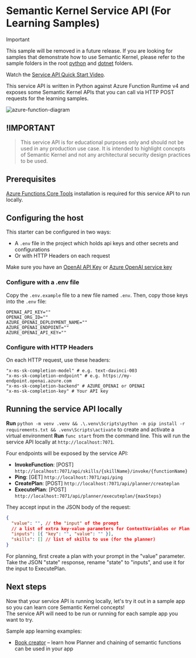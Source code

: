# Semantic Kernel Service API (For Learning Samples)

> [!IMPORTANT]
> This sample will be removed in a future release. If you are looking for samples that demonstrate
> how to use Semantic Kernel, please refer to the sample folders in the root [python](../../../python/samples/)
> and [dotnet](../../../dotnet/samples/) folders.

Watch the [Service API Quick Start Video](https://aka.ms/SK-Local-API-Setup).

This service API is written in Python against Azure Function Runtime v4 and exposes
some Semantic Kernel APIs that you can call via HTTP POST requests for the learning samples.

![azure-function-diagram](https://user-images.githubusercontent.com/146438/222305329-0557414d-38ce-4712-a7c1-4f6c63c20320.png)

## !IMPORTANT

> This service API is for educational purposes only and should not be used in any production use
> case. It is intended to highlight concepts of Semantic Kernel and not any architectural
> security design practices to be used.

## Prerequisites

[Azure Functions Core Tools](https://learn.microsoft.com/azure/azure-functions/functions-run-local)
installation is required for this service API to run locally.

## Configuring the host

This starter can be configured in two ways:

- A `.env` file in the project which holds api keys and other secrets and configurations
- Or with HTTP Headers on each request

Make sure you have an
[OpenAI API Key](https://openai.com/product/) or
[Azure OpenAI service key](https://learn.microsoft.com/azure/cognitive-services/openai/quickstart?pivots=rest-api)

### Configure with a .env file

Copy the `.env.example` file to a new file named `.env`. Then, copy those keys into the `.env` file:

```
OPENAI_API_KEY=""
OPENAI_ORG_ID=""
AZURE_OPENAI_DEPLOYMENT_NAME=""
AZURE_OPENAI_ENDPOINT=""
AZURE_OPENAI_API_KEY=""
```

### Configure with HTTP Headers

On each HTTP request, use these headers:

```
"x-ms-sk-completion-model" # e.g. text-davinci-003
"x-ms-sk-completion-endpoint" # e.g. https://my-endpoint.openai.azure.com
"x-ms-sk-completion-backend" # AZURE_OPENAI or OPENAI
"x-ms-sk-completion-key" # Your API key
```

## Running the service API locally

**Run** `python -m venv .venv && .\.venv\Scripts\python -m pip install -r requirements.txt && .venv\Scripts\activate`
to create and activate a virtual environment
**Run** `func start` from the command line. This will run the service API locally at `http://localhost:7071`.

Four endpoints will be exposed by the service API:

- **InvokeFunction**: [POST] `http://localhost:7071/api/skills/{skillName}/invoke/{functionName}`
- **Ping**: [GET] `http://localhost:7071/api/ping`
- **CreatePlan**: [POST] `http://localhost:7071/api/planner/createplan`
- **ExecutePlan**: [POST] `http://localhost:7071/api/planner/executeplan/{maxSteps}`

They accept input in the JSON body of the request:

```json
{
  "value": "", // the "input" of the prompt
  // a list of extra key-value parameters for ContextVariables or Plan State
  "inputs": [{ "key": "", "value": "" }],
  "skills": [] // list of skills to use (for the planner)
}
```

For planning, first create a plan with your prompt in the "value" parameter. Take the JSON "state" response,
rename "state" to "inputs", and use it for the input to ExecutePlan.

## Next steps

Now that your service API is running locally,
let's try it out in a sample app so you can learn core Semantic Kernel concepts!  
The service API will need to be run or running for each sample app you want to try.

Sample app learning examples:

- [Book creator](../../apps/book-creator-webapp-react/README.md) – learn how Planner and chaining of
  semantic functions can be used in your app
